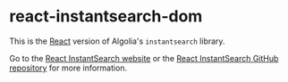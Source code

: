 # react-instantsearch-dom

This is the [React](https://facebook.github.io/react) version of Algolia's `instantsearch` library.

Go to the [React InstantSearch website](https://community.algolia.com/react-instantsearch) or the [React InstantSearch GitHub repository](https://github.com/algolia/react-instantsearch) for more information.

